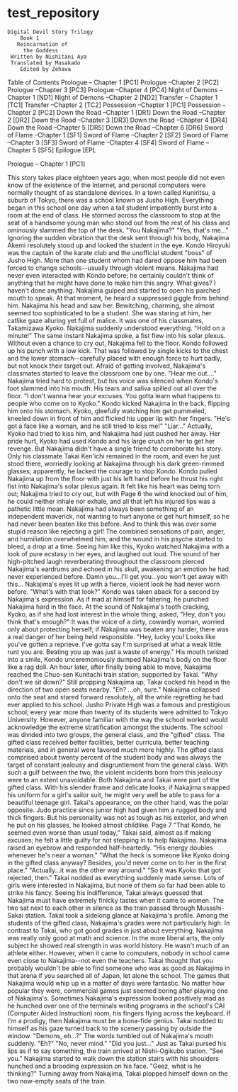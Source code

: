 # test_repository

	Digital Devil Story Trilogy
		Book 1
	   Reincarnation of 
	     the Goddess
	 Written by Nishitani Aya
	 Translated by Masakado
	    Edited by Zehava
Table of Contents
Prologue – Chapter 1 [PC1]
Prologue –Chapter 2 [PC2]
Prologue –Chapter 3 [PC3]
Prologue –Chapter 4 [PC4]
Night of Demons –Chapter 1 [ND1]
Night of Demons –Chapter 2 [ND2]
Transfer – Chapter 1 [TC1]
Transfer –Chapter 2 [TC2]
Possession –Chapter 1 [PC1]
Possession –Chapter 2 [PC2]
Down the Road –Chapter 1 [DR1]
Down the Road –Chapter 2 [DR2]
Down the Road –Chapter 3 [DR3]
Down the Road –Chapter 4 [DR4]
Down the Road –Chapter 5 [DR5]
Down the Road –Chapter 6 [DR6]
Sword of Flame –Chapter 1 [SF1]
Sword of Flame –Chapter 2 [SF2]
Sword of Flame –Chapter 3 [SF3]
Sword of Flame –Chapter 4 [SF4]
Sword of Flame –Chapter 5 [SF5]
Epilogue [EPL

Prologue – Chapter 1 [PC1]

This story takes place eighteen years ago, when most people did not even know of the existence of 
the Internet, and personal computers were normally thought of as standalone devices.
In a town called Kuniritsu, a suburb of Tokyo, there was a school known as Jusho High. Everything 
began in this school one day when a tall student impatiently burst into a room at the end of class. He 
stormed across the classroom to stop at the seat of a handsome young man who stood out from the rest 
of his class and ominously slammed the top of the desk.
"You Nakajima?"
"Yes, that's me..."
Ignoring the sudden vibration that the desk sent through his body, Nakajima Akemi resolutely stood 
up and looked the student in the eye. Kondo Hiroyuki was the captain of the karate club and the 
unofficial student "boss" of Jusho High. More than one student whom had dared oppose him had been 
forced to change schools--usually through violent means. Nakajima had never even interacted with 
Kondo before; he certainly couldn't think of anything that he might have done to make him this angry.
What gives? I haven't done anything.
Nakajima gulped and started to open his parched mouth to speak. At that moment, he heard a 
suppressed giggle from behind him. Nakajima his head and saw her. Bewitching, charming, she almost 
seemed too sophisticated to be a student. She was staring at him, her catlike gaze alluring yet full of 
malice. It was one of his classmates, Takamizawa Kyoko. Nakajima suddenly understood everything.
"Hold on a minute!"
The same instant Nakajima spoke, a fist flew into his solar plexus. Without even a chance to cry out, 
Nakajima fell to the floor. Kondo followed up his punch with a low kick. That was followed by single kicks 
to the chest and the lower stomach--carefully placed with enough force to hurt badly, but not knock 
their target out. Afraid of getting involved, Nakajima's classmates started to leave the classroom one by 
one.
"Hear me out...." Nakajima tried hard to protest, but his voice was silenced when Kondo's foot 
slammed into his mouth. His tears and saliva spilled out all over the floor.
"I don't wanna hear your excuses. You gotta learn what happens to people who come on to Kyoko."
Kondo kicked Nakajima in the back, flipping him onto his stomach. Kyoko, gleefully watching him get
pummeled, kneeled down in front of him and flicked his upper lip with her fingers.
"He's got a face like a woman, and he still tried to kiss me!"
"Liar..."
Actually, Kyoko had tried to kiss him, and Nakajima had just pushed her away. Her pride hurt, Kyoko
had used Kondo and his large crush on her to get her revenge. But Nakajima didn't have a single friend 
to corroborate his story. Only his classmate Takai Ken'ichi remained in the room, and even he just stood 
there, worriedly looking at Nakajima through his dark green-rimmed glasses; apparently, he lacked the 
courage to stop Kondo.
Kondo pulled Nakajima up from the floor with just his left hand before he thrust his right fist into 
Nakajima's solar plexus again. It felt like his heart was being torn out; Nakajima tried to cry out, but with 
Page
6
the wind knocked out of him, he could neither inhale nor exhale, and all that left his injured lips was a 
pathetic little moan.
Nakajima had always been something of an independent maverick, not wanting to hurt anyone or 
get hurt himself, so he had never been beaten like this before. And to think this was over some stupid 
reason like rejecting a girl! The combined sensations of pain, anger, and humiliation overwhelmed him, 
and the wound in his psyche started to bleed, a drop at a time. Seeing him like this, Kyoko watched 
Nakajima with a look of pure ecstasy in her eyes, and laughed out loud. The sound of her high-pitched 
laugh reverberating throughout the classroom pierced Nakajima's eardrums and echoed in his skull, 
awakening an emotion he had never experienced before.
Damn you...I'll get you...you won't get away with this...
Nakajima's eyes lit up with a fierce, violent look he had never worn before.
"What's with that look?"
Kondo was taken aback for a second by Nakajima's expression. As if mad at himself for faltering, he 
punched Nakajima hard in the face. At the sound of Nakajima's tooth cracking, Kyoko, as if she had lost 
interest in the whole thing, asked, "Hey, don't you think that's enough?" 
It was the voice of a dirty, cowardly woman, worried only about protecting herself; if Nakajima was 
beaten any harder, there was a real danger of her being held responsible.
"Hey, lucky you! Looks like you've gotten a reprieve. I've gotta say I'm surprised at what a weak little 
runt you are. Beating you up was just a waste of energy." His mouth twisted into a smile, Kondo 
unceremoniously dumped Nakajima's body on the floor like a rag doll.
An hour later, after finally being able to move, Nakajima reached the Chuo-sen Kunitachi train
station, supported by Takai.
"Why don't we sit down?" 
Still propping Nakajima up, Takai cocked his head in the direction of two open seats nearby.
"Eh? ...oh, sure."
Nakajima collapsed onto the seat and stared forward resolutely, all the while regretting he had ever 
applied to his school.
Jusho Private High was a famous and prestigious school; every year more than twenty of its students 
were admitted to Tokyo University. However, anyone familiar with the way the school worked would 
acknowledge the extreme stratification amongst the students. The school was divided into two groups,
the general class, and the "gifted" class. The gifted class received better facilities, better curricula, better 
teaching materials, and in general were favored much more highly. The gifted class comprised about 
twenty percent of the student body and was always the target of constant jealousy and disgruntlement 
from the general class. With such a gulf between the two, the violent incidents born from this jealousy 
were to an extent unavoidable.
Both Nakajima and Takai were part of the gifted class. With his slender frame and delicate looks, if 
Nakajima swapped his uniform for a girl's sailor suit, he might very well be able to pass for a beautiful 
teenage girl. Takai's appearance, on the other hand, was the polar opposite. Judo practice since junior 
high had given him a rugged body and thick fingers. But his personality was not as tough as his exterior, 
and when he put on his glasses, he looked almost childlike.
Page
7
"That Kondo, he seemed even worse than usual today," Takai said, almost as if making excuses; he 
felt a little guilty for not stepping in to help Nakajima.
Nakajima raised an eyebrow and responded half-heartedly. "His energy doubles whenever he's near 
a woman."
"What the heck is someone like Kyoko doing in the gifted class anyway? Besides, you'd never come
on to her in the first place."
"Actually...it was the other way around."
"So it was Kyoko that got rejected, then." 
Takai nodded as everything suddenly made sense. Lots of girls were interested in Nakajima, but 
none of them so far had been able to strike his fancy. Seeing his indifference, Takai always guessed that 
Nakajima must have extremely finicky tastes when it came to women.
The two sat next to each other in silence as the train passed through Musashi-Sakai station. Takai 
took a sidelong glance at Nakajima's profile. Among the students of the gifted class, Nakajima's grades 
were not particularly high. In contrast to Takai, who got good grades in just about everything, Nakajima 
was really only good at math and science. In the more liberal arts, the only subject he showed real 
strength in was world history. He wasn't much of an athlete either. 
However, when it came to computers, nobody in school came even close to Nakajima--not even the 
teachers. Takai thought that you probably wouldn't be able to find someone who was as good as 
Nakajima in that arena if you searched all of Japan, let alone the school. The games that Nakajima would 
whip up in a matter of days were fantastic. No matter how popular they were, commercial games just 
seemed boring after playing one of Nakajima's. Sometimes Nakajima's expression looked positively mad 
as he hunched over one of the terminals writing programs in the school's CAI (Computer Aided 
Instruction) room, his fingers flying across the keyboard.
If I'm a prodigy, then Nakajima must be a bona-fide genius. Takai nodded to himself as his gaze 
turned back to the scenery passing by outside the window.
"Demons, eh...?" The words tumbled out of Nakajima's mouth suddenly.
"Eh?"
"No, never mind."
"Did you just..."
Just as Takai pursed his lips as if to say something, the train arrived at Nishi-Ogikubo station.
"See you."
Nakajima started to walk down the station stairs with his shoulders hunched and a brooding 
expression on his face.
"Geez, what is he thinking?" 
Turning away from Nakajima, Takai plopped himself down on the two now-empty seats of the train.
